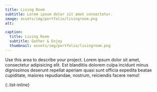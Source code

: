 ```yaml
---
title: Living Room
subtitle: Lorem ipsum dolor sit amet consectetur.
image: assets/img/portfolio/livingroom.png
alt: 

caption:
  title: Living Room
  subtitle: Gather & Enjoy
  thumbnail: assets/img/portfolio/livingroom.png
---
```

Use this area to describe your project. Lorem ipsum dolor sit amet, consectetur adipisicing elit. Est blanditiis dolorem culpa incidunt minus dignissimos deserunt repellat aperiam quasi sunt officia expedita beatae cupiditate, maiores repudiandae, nostrum, reiciendis facere nemo!

{:.list-inline}
